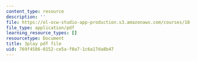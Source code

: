 ```yaml
---
content_type: resource
description: ''
file: https://ol-ocw-studio-app-production.s3.amazonaws.com/courses/18-01sc-single-variable-calculus-fall-2010/769f45860152ce5af0a71c6a17da8b47_-MI0b4h3rS0.pdf
file_type: application/pdf
learning_resource_types: []
resourcetype: Document
title: 3play pdf file
uid: 769f4586-0152-ce5a-f0a7-1c6a17da8b47
---
```

